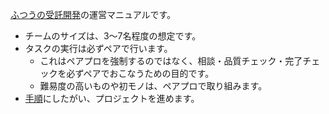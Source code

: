 [ふつうの受託開発](http://www.slideshare.net/kawasima/ss-15118922)の運営マニュアルです。

- チームのサイズは、3～7名程度の想定です。
- タスクの実行は必ずペアで行います。
   - これはペアプロを強制するのではなく、相談・品質チェック・完了チェックを必ずペアでおこなうための目的です。
   - 難易度の高いものや初モノは、ペアプロで取り組みます。
- [手順](./rhythm.md)にしたがい、プロジェクトを進めます。
